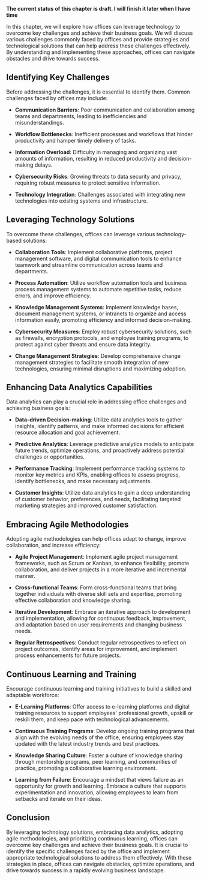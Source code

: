 **The current status of this chapter is draft. I will finish it later when I have time**

In this chapter, we will explore how offices can leverage technology to overcome key challenges and achieve their business goals. We will discuss various challenges commonly faced by offices and provide strategies and technological solutions that can help address these challenges effectively. By understanding and implementing these approaches, offices can navigate obstacles and drive towards success.

Identifying Key Challenges
--------------------------

Before addressing the challenges, it is essential to identify them. Common challenges faced by offices may include:

* **Communication Barriers**: Poor communication and collaboration among teams and departments, leading to inefficiencies and misunderstandings.

* **Workflow Bottlenecks**: Inefficient processes and workflows that hinder productivity and hamper timely delivery of tasks.

* **Information Overload**: Difficulty in managing and organizing vast amounts of information, resulting in reduced productivity and decision-making delays.

* **Cybersecurity Risks**: Growing threats to data security and privacy, requiring robust measures to protect sensitive information.

* **Technology Integration**: Challenges associated with integrating new technologies into existing systems and infrastructure.

Leveraging Technology Solutions
-------------------------------

To overcome these challenges, offices can leverage various technology-based solutions:

* **Collaboration Tools**: Implement collaborative platforms, project management software, and digital communication tools to enhance teamwork and streamline communication across teams and departments.

* **Process Automation**: Utilize workflow automation tools and business process management systems to automate repetitive tasks, reduce errors, and improve efficiency.

* **Knowledge Management Systems**: Implement knowledge bases, document management systems, or intranets to organize and access information easily, promoting efficiency and informed decision-making.

* **Cybersecurity Measures**: Employ robust cybersecurity solutions, such as firewalls, encryption protocols, and employee training programs, to protect against cyber threats and ensure data integrity.

* **Change Management Strategies**: Develop comprehensive change management strategies to facilitate smooth integration of new technologies, ensuring minimal disruptions and maximizing adoption.

Enhancing Data Analytics Capabilities
-------------------------------------

Data analytics can play a crucial role in addressing office challenges and achieving business goals:

* **Data-driven Decision-making**: Utilize data analytics tools to gather insights, identify patterns, and make informed decisions for efficient resource allocation and goal achievement.

* **Predictive Analytics**: Leverage predictive analytics models to anticipate future trends, optimize operations, and proactively address potential challenges or opportunities.

* **Performance Tracking**: Implement performance tracking systems to monitor key metrics and KPIs, enabling offices to assess progress, identify bottlenecks, and make necessary adjustments.

* **Customer Insights**: Utilize data analytics to gain a deep understanding of customer behavior, preferences, and needs, facilitating targeted marketing strategies and improved customer satisfaction.

Embracing Agile Methodologies
-----------------------------

Adopting agile methodologies can help offices adapt to change, improve collaboration, and increase efficiency:

* **Agile Project Management**: Implement agile project management frameworks, such as Scrum or Kanban, to enhance flexibility, promote collaboration, and deliver projects in a more iterative and incremental manner.

* **Cross-functional Teams**: Form cross-functional teams that bring together individuals with diverse skill sets and expertise, promoting effective collaboration and knowledge sharing.

* **Iterative Development**: Embrace an iterative approach to development and implementation, allowing for continuous feedback, improvement, and adaptation based on user requirements and changing business needs.

* **Regular Retrospectives**: Conduct regular retrospectives to reflect on project outcomes, identify areas for improvement, and implement process enhancements for future projects.

Continuous Learning and Training
--------------------------------

Encourage continuous learning and training initiatives to build a skilled and adaptable workforce:

* **E-Learning Platforms**: Offer access to e-learning platforms and digital training resources to support employees' professional growth, upskill or reskill them, and keep pace with technological advancements.

* **Continuous Training Programs**: Develop ongoing training programs that align with the evolving needs of the office, ensuring employees stay updated with the latest industry trends and best practices.

* **Knowledge Sharing Culture**: Foster a culture of knowledge sharing through mentorship programs, peer learning, and communities of practice, promoting a collaborative learning environment.

* **Learning from Failure**: Encourage a mindset that views failure as an opportunity for growth and learning. Embrace a culture that supports experimentation and innovation, allowing employees to learn from setbacks and iterate on their ideas.

Conclusion
----------

By leveraging technology solutions, embracing data analytics, adopting agile methodologies, and prioritizing continuous learning, offices can overcome key challenges and achieve their business goals. It is crucial to identify the specific challenges faced by the office and implement appropriate technological solutions to address them effectively. With these strategies in place, offices can navigate obstacles, optimize operations, and drive towards success in a rapidly evolving business landscape.
